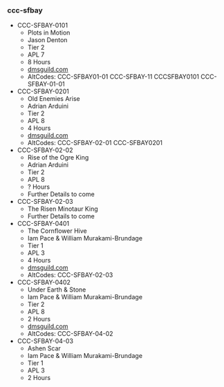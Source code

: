 ### ccc-sfbay
* CCC-SFBAY-0101
    * Plots in Motion
    * Jason Denton
    * Tier 2
    * APL 7
    * 8 Hours
    * [dmsguild.com](http://www.dmsguild.com/product/206459/CCCSFBAY0101-Plots-in-Motion?affiliate_id=757342)
    * AltCodes: CCC-SFBAY01-01 CCC-SFBAY-11 CCCSFBAY0101 CCC-SFBAY-01-01
* CCC-SFBAY-0201
    * Old Enemies Arise
    * Adrian Arduini
    * Tier 2
    * APL 8
    * 4 Hours
    * [dmsguild.com](http://www.dmsguild.com/product/230005/CCCSFBay0201-Old-Enemies-Arise?affiliate_id=757342)
    * AltCodes: CCC-SFBAY-02-01 CCC-SFBAY0201 
* CCC-SFBAY-02-02
    * Rise of the Ogre King
    * Adrian Arduini
    * Tier 2
    * APL 8
    * ? Hours
    * Further Details to come
* CCC-SFBAY-02-03
    * The Risen Minotaur King
    * Further Details to come
* CCC-SFBAY-0401
    * The Cornflower Hive
    * Iam Pace & William Murakami-Brundage
    * Tier 1
    * APL 3
    * 4 Hours
    * [dmsguild.com](http://www.dmsguild.com/product/232430/CCCSFBAY0401-The-Cornflower-Hive?affiliate_id=757342)
    * AltCodes: CCC-SFBAY-02-03
* CCC-SFBAY-0402
    * Under Earth & Stone
    * Iam Pace & William Murakami-Brundage
    * Tier 2
    * APL 8
    * 2 Hours
    * [dmsguild.com](http://www.dmsguild.com/product/232428/CCCSFBAY0402-Under-Earth--Stone?affiliate_id=757342)
    * AltCodes: CCC-SFBAY-04-02
* CCC-SFBAY-04-03
    * Ashen Scar
    * Iam Pace & William Murakami-Brundage
    * Tier 1
    * APL 3
    * 2 Hours
